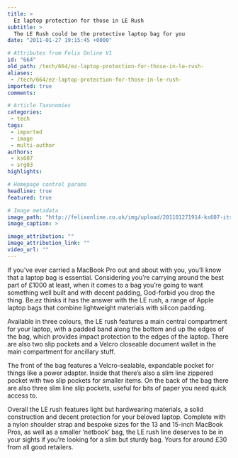 ```yaml
---
title: >
  Ez laptop protection for those in LE Rush
subtitle: >
  The LE Rush could be the protective laptop bag for you
date: "2011-01-27 19:15:45 +0000"

# Attributes from Felix Online V1
id: "664"
old_path: /tech/664/ez-laptop-protection-for-those-in-le-rush-
aliases:
 - /tech/664/ez-laptop-protection-for-those-in-le-rush-
imported: true
comments:

# Article Taxonomies
categories:
 - tech
tags:
 - imported
 - image
 - multi-author
authors:
 - ks607
 - srg03
highlights:

# Homepage control params
headline: true
featured: true

# Image metadata
image_path: "http://felixonline.co.uk/img/upload/201101271914-ks607-itsatech.jpg"
image_caption: >

image_attribution: ""
image_attribution_link: ""
video_url: ""
---
```


If you’ve ever carried a MacBook Pro out and about with you, you’ll know that a laptop bag is essential. Considering you’re carrying around the best part of £1000 at least, when it comes to a bag you’re going to want something well built and with decent padding, God-forbid you drop the thing. Be.ez thinks it has the answer with the LE rush, a range of Apple laptop bags that combine lightweight materials with silicon padding.

Available in three colours, the LE rush features a main central compartment for your laptop, with a padded band along the bottom and up the edges of the bag, which provides impact protection to the edges of the laptop. There are also two slip pockets and a Velcro closeable document wallet in the main compartment for ancillary stuff.

The front of the bag features a Velcro-sealable, expandable pocket for things like a power adapter. Inside that there’s also a slim line zippered pocket with two slip pockets for smaller items. On the back of the bag there are also three slim line slip pockets, useful for bits of paper you need quick access to.

Overall the LE rush features light but hardwearing materials, a solid construction and decent protection for your beloved laptop. Complete with a nylon shoulder strap and bespoke sizes for the 13 and 15-inch MacBook Pros, as well as a smaller ‘netbook’ bag, the LE rush line deserves to be in your sights if you’re looking for a slim but sturdy bag. Yours for around £30 from all good retailers.

